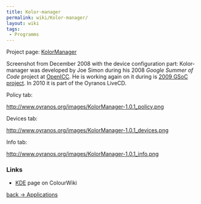 ```yaml
---
title: Kolor-manager
permalink: wiki/Kolor-manager/
layout: wiki
tags:
 - Programms
---
```


Project page: [KolorManager](http://www.oyranos.org/kolormanager)

Screenshot from December 2008 with the device configuration part:
Kolor-manager was developed by Joe Simon during his 2008 *Google Summer
of Code* project at
[OpenICC](http://freedesktop.org/wiki/OpenIccForGoogleSoC2008#head-91829a44384e7a8862d0687fe4098f7b5eb67ad7).
He is working again on it during is [2009 GSoC
project](http://freedesktop.org/wiki/OpenIcc/GoogleSoC2009#head-21f415043e2bf233409eca71aad96027a3d24529).
In 2010 it is part of the Oyranos LiveCD.

Policy tab:

<http://www.oyranos.org/images/KolorManager-1.0.1_policy.png>

Devices tab:

<http://www.oyranos.org/images/KolorManager-1.0.1_devices.png>

Info tab:

<http://www.oyranos.org/images/KolorManager-1.0.1_info.png>

### Links

-   [KDE](/wiki/KDE "wikilink") page on ColourWiki

[back -&gt; Applications](/wiki/Applications "wikilink")
